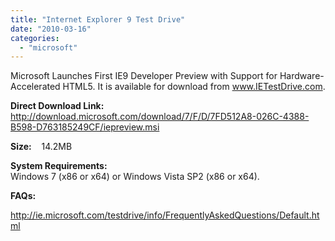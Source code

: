 ```yaml
---
title: "Internet Explorer 9 Test Drive"
date: "2010-03-16"
categories: 
  - "microsoft"
---
```


Microsoft Launches First IE9 Developer Preview with Support for Hardware-Accelerated HTML5. It is available for download from www.IETestDrive.com.  
  
**Direct Download Link:**    http://download.microsoft.com/download/7/F/D/7FD512A8-026C-4388-B598-D763185249CF/iepreview.msi  
  
**Size:**    14.2MB  
  
**System Requirements:**  
Windows 7 (x86 or x64) or Windows Vista SP2 (x86 or x64).  
  
**FAQs:**  
  
http://ie.microsoft.com/testdrive/info/FrequentlyAskedQuestions/Default.html
